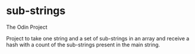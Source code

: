 # sub-strings

The Odin Project

Project to take one string and a set of sub-strings in an array and receive a hash with a count of the sub-strings present in the main string.